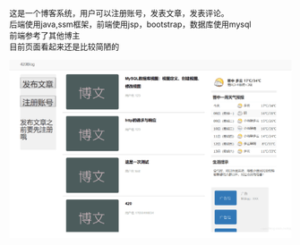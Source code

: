 这是一个博客系统，用户可以注册账号，发表文章，发表评论。  
后端使用java,ssm框架，前端使用jsp，bootstrap，数据库使用mysql  
前端参考了其他博主  
目前页面看起来还是比较简陋的  

![image](https://github.com/851424486/blog/blob/master/1.png)
